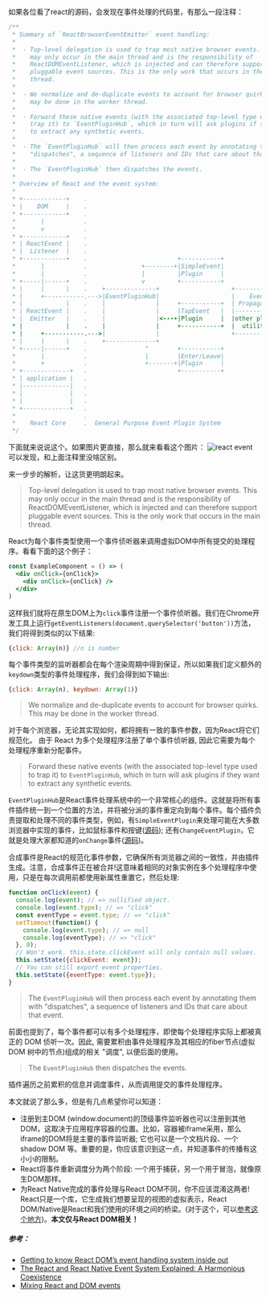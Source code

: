 如果各位看了react的源码，会发现在事件处理的代码里，有那么一段注释：
```js
/**
 * Summary of `ReactBrowserEventEmitter` event handling:
 *
 *  - Top-level delegation is used to trap most native browser events. This
 *    may only occur in the main thread and is the responsibility of
 *    ReactDOMEventListener, which is injected and can therefore support
 *    pluggable event sources. This is the only work that occurs in the main
 *    thread.
 *
 *  - We normalize and de-duplicate events to account for browser quirks. This
 *    may be done in the worker thread.
 *
 *  - Forward these native events (with the associated top-level type used to
 *    trap it) to `EventPluginHub`, which in turn will ask plugins if they want
 *    to extract any synthetic events.
 *
 *  - The `EventPluginHub` will then process each event by annotating them with
 *    "dispatches", a sequence of listeners and IDs that care about that event.
 *
 *  - The `EventPluginHub` then dispatches the events.
 *
 * Overview of React and the event system:
 *
 * +------------+    .
 * |    DOM     |    .
 * +------------+    .
 *       |           .
 *       v           .
 * +------------+    .
 * | ReactEvent |    .
 * |  Listener  |    .
 * +------------+    .                         +-----------+
 *       |           .               +--------+|SimpleEvent|
 *       |           .               |         |Plugin     |
 * +-----|------+    .               v         +-----------+
 * |     |      |    .    +--------------+                    +------------+
 * |     +-----------.--->|EventPluginHub|                    |    Event   |
 * |            |    .    |              |     +-----------+  | Propagators|
 * | ReactEvent |    .    |              |     |TapEvent   |  |------------|
 * |  Emitter   |    .    |              |<---+|Plugin     |  |other plugin|
 * |            |    .    |              |     +-----------+  |  utilities |
 * |     +-----------.--->|              |                    +------------+
 * |     |      |    .    +--------------+
 * +-----|------+    .                ^        +-----------+
 *       |           .                |        |Enter/Leave|
 *       +           .                +-------+|Plugin     |
 * +-------------+   .                         +-----------+
 * | application |   .
 * |-------------|   .
 * |             |   .
 * |             |   .
 * +-------------+   .
 *                   .
 *    React Core     .  General Purpose Event Plugin System
 */
```
下面就来说说这个。如果图片更直接，那么就来看看这个图片：
![react event ](https://upload-images.jianshu.io/upload_images/1331779-84a49262eb9dd4c2.png?imageMogr2/auto-orient/strip%7CimageView2/2/w/1240)
可以发现，和上面注释里没啥区别。

来一步步的解析，让这货更明朗起来。
> Top-level delegation is used to trap most native browser events. This may only occur in the main thread and is the responsibility of
ReactDOMEventListener, which is injected and can therefore support
pluggable event sources. This is the only work that occurs in the main thread.

React为每个事件类型使用一个事件侦听器来调用虚拟DOM中所有提交的处理程序。看看下面的这个例子：
```jsx
const ExampleComponent = () => (
  <div onClick={onClick}>
    <div onClick={onClick} />
  </div>
)
```
这样我们就将在原生DOM上为`click`事件注册一个事件侦听器。我们在Chrome开发工具上运行`getEventListeners(document.querySelector('button'))`方法，我们将得到类似的以下结果:
```js
{click: Array(n)} //n is number
```
每个事件类型的监听器都会在每个渲染周期中得到保证，所以如果我们定义额外的`keydown`类型的事件处理程序，我们会得到如下输出:
```js
{click: Array(n), keydown: Array(1)}
```

> We normalize and de-duplicate events to account for browser quirks. This may be done in the worker thread.

对于每个浏览器，无论其实现如何，都将拥有一致的事件参数，因为React将它们规范化。
由于 React 为多个处理程序注册了单个事件侦听器, 因此它需要为每个处理程序重新分配事件。
> Forward these native events (with the associated top-level type used to trap it) to `EventPluginHub`, which in turn will ask plugins if they want to extract any synthetic events.

`EventPluginHub`是React事件处理系统中的一个非常核心的组件。这就是将所有事件插件统一到一个位置的方法，并将被分派的事件重定向到每个事件。每个插件负责提取和处理不同的事件类型，例如，有`SimpleEventPlugin`来处理可能在大多数浏览器中实现的事件，比如鼠标事件和按键([源码](https://github.com/facebook/react/tree/master/packages/react-dom/src/events)); 还有`ChangeEventPlugin`，它就是处理大家都知道的`onChange`事件([源码](https://github.com/facebook/react/blob/master/packages/react-dom/src/events/ChangeEventPlugin.js))。

合成事件是React的规范化事件参数，它确保所有浏览器之间的一致性，并由插件生成。注意，合成事件正在被合并!这意味着相同的对象实例在多个处理程序中使用，只是在每次调用前都使用新属性重置它，然后处理:
```jsx
function onClick(event) {
  console.log(event); // => nullified object.
  console.log(event.type); // => "click"
  const eventType = event.type; // => "click"
  setTimeout(function() {
    console.log(event.type); // => null
    console.log(eventType); // => "click"
  }, 0);
  // Won't work. this.state.clickEvent will only contain null values.
  this.setState({clickEvent: event});
  // You can still export event properties.
  this.setState({eventType: event.type});
}
```

> The `EventPluginHub` will then process each event by annotating them with "dispatches", a sequence of listeners and IDs that care about that event.

前面也提到了，每个事件都可以有多个处理程序，即使每个处理程序实际上都被真正的 DOM 侦听一次。因此, 需要累积由事件处理程序及其相应的fiber节点(虚拟 DOM 树中的节点)组成的相关 "调度", 以便后面的使用。
> The `EventPluginHub` then dispatches the events.

插件遍历之前累积的信息并调度事件，从而调用提交的事件处理程序。

本文就说了那么多，但是有几点希望你可以知道：
- 注册到主DOM (window.document)的顶级事件监听器也可以注册到其他DOM，这取决于应用程序容器的位置。比如，容器被iframe采用，那么iframe的DOM将是主要的事件监听器; 它也可以是一个文档片段、一个shadow DOM 等。重要的是，你应该意识到这一点，并知道事件的传播有这小小的限制。
- React将事件重新调度分为两个阶段: 一个用于捕获，另一个用于冒泡，就像原生DOM那样。
- 为React Native完成的事件处理与React DOM不同，你不应该混淆这两者! React只是一个库，它生成我们想要呈现的视图的虚拟表示，React DOM/Native是React和我们使用的环境之间的桥梁。(对于这个，可以[参考这个地方](https://github.com/xiaohesong/til/blob/master/front-end/react/overreact/How-Does-setState-Know-What-to-Do.md))。**本文仅与React DOM相关！** 


##### 参考：

- [Getting to know React DOM’s event handling system inside out](https://medium.com/the-guild/getting-to-know-react-doms-event-handling-system-inside-out-378c44d2a5d0)
- [The React and React Native Event System Explained: A Harmonious Coexistence](https://levelup.gitconnected.com/how-exactly-does-react-handles-events-71e8b5e359f2)
- [Mixing React and DOM events](https://fortes.com/2018/react-and-dom-events/)
